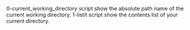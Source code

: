 0-current_working_directory script show the absolute path name of the current working directory.
1-listit script show the contents list of your current directory.


